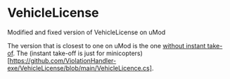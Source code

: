 # VehicleLicense
Modified and fixed version of VehicleLicense on uMod

The version that is closest to one on uMod is the one [without instant take-of](https://github.com/ViolationHandler-exe/VehicleLicense/blob/main/VehicleLicenceNoInstantMini.cs). The (instant take-off is just for minicopters)[https://github.com/ViolationHandler-exe/VehicleLicense/blob/main/VehicleLicence.cs].
